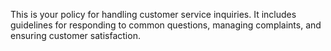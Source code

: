 ﻿This is your policy for handling customer service inquiries. It includes guidelines for responding to common questions, managing complaints, and ensuring customer satisfaction.